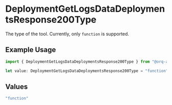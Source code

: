 # DeploymentGetLogsDataDeploymentsResponse200Type

The type of the tool. Currently, only `function` is supported.

## Example Usage

```typescript
import { DeploymentGetLogsDataDeploymentsResponse200Type } from "@orq-ai/node/models/operations";

let value: DeploymentGetLogsDataDeploymentsResponse200Type = "function";
```

## Values

```typescript
"function"
```